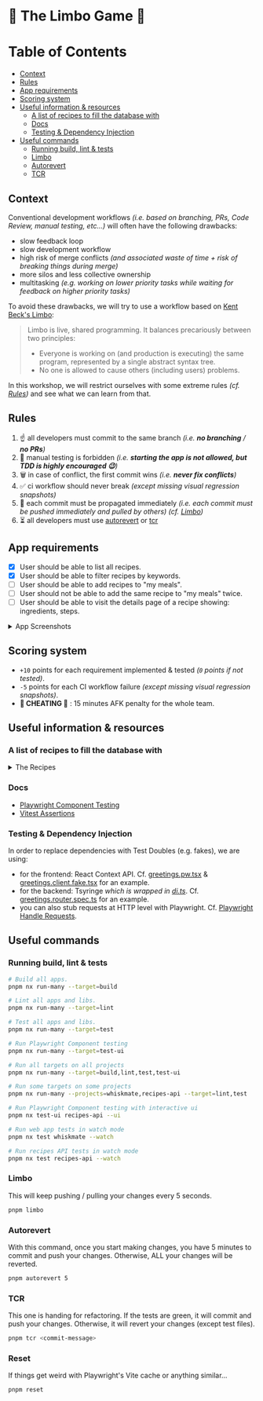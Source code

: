 # 💃 The Limbo Game 🕺

# Table of Contents

- [Context](#context)
- [Rules](#rules)
- [App requirements](#app-requirements)
- [Scoring system](#scoring-system)
- [Useful information & resources](#useful-information--resources)
  - [A list of recipes to fill the database with](#a-list-of-recipes-to-fill-the-database-with)
  - [Docs](#docs)
  - [Testing & Dependency Injection](#testing--dependency-injection)
- [Useful commands](#useful-commands)
  - [Running build, lint & tests](#running-build-lint--tests)
  - [Limbo](#limbo)
  - [Autorevert](#autorevert)
  - [TCR](#tcr)

## Context

Conventional development workflows _(i.e. based on branching, PRs, Code Review, manual testing, etc...)_ will often have the following drawbacks:

- slow feedback loop
- slow development workflow
- high risk of merge conflicts _(and associated waste of time + risk of breaking things during merge)_
- more silos and less collective ownership
- multitasking _(e.g. working on lower priority tasks while waiting for feedback on higher priority tasks)_

To avoid these drawbacks, we will try to use a workflow based on [Kent Beck's Limbo](https://medium.com/@kentbeck_7670/limbo-scaling-software-collaboration-afd4f00db4b):
> Limbo is live, shared programming. It balances precariously between two principles:
> - Everyone is working on (and production is executing) the same program, represented by a single abstract syntax tree.
> - No one is allowed to cause others (including users) problems.

In this workshop, we will restrict ourselves with some extreme rules _(cf. [Rules](#rules))_ and see what we can learn from that.

## Rules

1. ☝️ all developers must commit to the same branch _(i.e. **no branching** / **no PRs**)_
2. 🐒 manual testing is forbidden _(i.e. **starting the app is not allowed, but TDD is highly encouraged 😉**)_
3. 🗑️ in case of conflict, the first commit wins _(i.e. **never fix conflicts**)_
4. ✅ ci workflow should never break _(except missing visual regression snapshots)_
5. 🔗 each commit must be propagated immediately _(i.e. each commit must be pushed immediately and pulled by others)_ _(cf. [Limbo](#limbo))_
6. ⏳ all developers must use [autorevert](#autorevert) or [tcr](#tcr)

## App requirements

- [X] User should be able to list all recipes.
- [X] User should be able to filter recipes by keywords.
- [ ] User should be able to add recipes to "my meals".
- [ ] User should not be able to add the same recipe to "my meals" twice.
- [ ] User should be able to visit the details page of a recipe showing: ingredients, steps.

<details>
<summary>App Screenshots</summary>

### Recipe Search Page
![Recipe Search](docs/recipe-search-page.png)

### My Meals Page
![My Meals](docs/my-meals-page.png)

</details>

## Scoring system

- `+10` points for each requirement implemented & tested _(`0` points if not tested)_.
- `-5` points for each CI workflow failure _(except missing visual regression snapshots)_.
- **🚨 CHEATING 🚨** : 15 minutes AFK penalty for the whole team.

## Useful information & resources

### A list of recipes to fill the database with
<details>
  <summary>The Recipes</summary>

```json
{
  "recipes": [
    {
      "id": "rec_1",
      "name": "Creamy Tomato Basil Pasta",
      "description": "A simple and delicious pasta dish with a creamy tomato basil sauce.",
      "pictureUrl": "https://dishingouthealth.com/wp-content/uploads/2022/09/CreamyTomatoPasta_Square.jpg",
      "steps": [
        "Cook the pasta according to package directions.",
        "While the pasta is cooking, heat the olive oil in a large skillet over medium heat.",
        "Add the garlic and cook until fragrant, about 30 seconds.",
        "Add the diced tomatoes, tomato paste, and basil. Bring to a simmer and cook for 10 minutes.",
        "Stir in the heavy cream and season with salt and pepper to taste.",
        "Drain the pasta and add it to the skillet with the sauce. Toss to coat.",
        "Serve immediately with grated Parmesan cheese."
      ],
      "ingredients": [
        "1 pound pasta",
        "1/4 cup olive oil",
        "3 cloves garlic, minced",
        "1 (14.5-ounce) can diced tomatoes, undrained",
        "2 tablespoons tomato paste",
        "1/2 cup fresh basil, chopped",
        "1/2 cup heavy cream",
        "Salt and pepper to taste"
      ]
    },
    {
      "id": "rec_2",
      "name": "Chili Cheese Quesadillas",
      "description": "A classic comfort food that's easy to make and always satisfying.",
      "pictureUrl": "https://mylifecookbook.com/wp-content/uploads/2022/11/chili-quesadilla-closeupSQ.jpg",
      "steps": [
        "Heat a large skillet over medium heat.",
        "Place a tortilla on the skillet and sprinkle with cheese.",
        "Top the cheese with your favorite chili toppings, such as shredded beef, beans, and onions.",
        "Add another tortilla to the top and press down gently.",
        "Cook for 2-3 minutes per side, or until the tortilla is golden brown and the cheese is melted.",
        "Cut the quesadilla into wedges and serve immediately."
      ],
      "ingredients": [
        "2 large flour tortillas",
        "1 cup shredded cheddar cheese",
        "1/2 cup chili, heated",
        "Shredded beef, beans, onions, and other toppings of your choice"
      ]
    },
    {
      "id": "rec_3",
      "name": "Chocolate Chip Cookies",
      "description": "A classic recipe that's always a hit.",
      "pictureUrl": "https://handletheheat.com/wp-content/uploads/2020/10/BAKERY-STYLE-CHOCOLATE-CHIP-COOKIES-9-637x637-1.jpg",
      "steps": [
        "Preheat oven to 375 degrees F (190 degrees C). Line baking sheets with parchment paper.",
        "In a large bowl, cream together the butter and sugars until light and fluffy. Beat in the egg and vanilla extract.",
        "In a separate bowl, whisk together the flour, baking soda, and salt. Gradually add to the wet ingredients, mixing until just combined. Do not overmix.",
        "Stir in the chocolate chips. Drop by rounded tablespoons onto the prepared baking sheets.",
        "Bake for 9-11 minutes, or until the edges are golden brown and the centers are set.",
        "Let the cookies cool on the baking sheets for a few minutes before transferring to a wire rack to cool completely."
      ],
      "ingredients": [
        "1 cup (2 sticks) unsalted butter, softened",
        "1 1/2 cups granulated sugar",
        "3/4 cup packed light brown sugar",
        "2 large eggs",
        "1 teaspoon pure vanilla extract",
        "2 1/2 cups all-purpose flour",
        "1 teaspoon baking soda",
        "1/2 teaspoon salt",
        "2 cups semisweet chocolate chips"
      ]
    },
    {
      "id": "rec_4",
      "name": "Savory Potato Pancakes",
      "description": "These savory potato pancakes are a delicious and easy-to-make appetizer or side dish. They are made with simple ingredients that you probably already have on hand.",
      "pictureUrl": "https://therecipecritic.com/wp-content/uploads/2021/02/potatopancakeshero.jpg",
      "steps": [
        "Peel and thinly slice the potatoes.",
        "In a large bowl, combine the potatoes, flour, eggs, parsley, salt, and pepper.",
        "Heat the oil in a large skillet over medium heat.",
        "Drop spoonfuls of potato mixture into the hot oil and cook until golden brown on both sides.",
        "Drain on paper towels and serve warm."
      ],
      "ingredients": [
        "2 pounds russet potatoes, peeled and thinly sliced",
        "1/2 cup all-purpose flour",
        "2 eggs",
        "1 tablespoon chopped fresh parsley",
        "1 teaspoon salt",
        "1/2 teaspoon black pepper",
        "Oil for frying"
      ]
    },
    {
      "id": "rec_5",
      "name": "Classic Margherita Pizza",
      "description": "A classic pizza recipe that's always a crowd-pleaser. Made with a simple dough, homemade tomato sauce, fresh mozzarella cheese, and basil, this pizza is sure to satisfy your cravings.",
      "pictureUrl": "https://ohsweetbasil.com/wp-content/uploads/four-cheese-margherita-pizza-recipe-12-scaled-1400x2100.jpg",
      "steps": [
        "In a large bowl, whisk together 2 cups of warm water, 1 teaspoon of sugar, and 1 packet of yeast. Let it sit for 5 minutes until foamy.",
        "Add 3 ½ cups of all-purpose flour, 2 tablespoons of olive oil, and 1 teaspoon of salt to the yeast mixture. Mix until a dough forms.",
        "Knead the dough on a lightly floured surface for 10 minutes, or until smooth and elastic.",
        "Place the dough in a lightly oiled bowl, cover with plastic wrap, and let it rise in a warm place for 1 hour, or until doubled in size.",
        "Preheat the oven to 450°F (230°C).",
        "While the dough is rising, make the tomato sauce. Heat 1 tablespoon of olive oil in a saucepan over medium heat. Add 1 clove of minced garlic and cook for 30 seconds until fragrant.",
        "Add 1 (28-ounce) can of crushed tomatoes and ½ teaspoon of salt. Bring to a simmer and cook for 15 minutes, or until the sauce has thickened.",
        "Stretch or roll the dough out into a 12-inch circle. Transfer the dough to a lightly greased pizza pan.",
        "Spread the tomato sauce evenly over the crust.",
        "Top with 8 ounces of shredded mozzarella cheese.",
        "Arrange 12 fresh basil leaves on top of the cheese.",
        "Bake for 10-15 minutes, or until the crust is golden brown and the cheese is melted and bubbly.",
        "Cut into slices and serve immediately."
      ],
      "ingredients": [
        "2 cups of warm water",
        "1 teaspoon of sugar",
        "1 packet of yeast",
        "3 ½ cups of all-purpose flour",
        "2 tablespoons of olive oil",
        "1 teaspoon of salt",
        "1 (28-ounce) can of crushed tomatoes",
        "1 clove of minced garlic",
        "8 ounces of shredded mozzarella cheese",
        "12 fresh basil leaves"
      ]
    },
    {
      "id": "rec_6",
      "name": "Tartiflette",
      "description": "A traditional French dish made with potatoes, Reblochon cheese, and lardons.",
      "pictureUrl": "https://img.taste.com.au/VqLW9HQ7/w720-h480-cfill-q80/taste/2017/06/tartiflette-127553-1.jpg",
      "steps": [
        "Preheat oven to 400°F (200°C).",
        "Slice potatoes thinly.",
        "In a large skillet, cook lardons over medium heat until crispy.",
        "Arrange potatoes in a greased baking dish.",
        "Pour half of the crème fraîche over the potatoes.",
        "Add lardons and sprinkle with salt and pepper.",
        "Cut the Reblochon cheese into wedges and arrange them on top of the potatoes.",
        "Cover with the remaining crème fraîche.",
        "Bake for 30-40 minutes, or until potatoes are tender and cheese is melted and bubbly.",
        "Serve hot."
      ],
      "ingredients": [
        "6 medium potatoes",
        "8 ounces smoked bacon, diced",
        "14 ounces Reblochon cheese, cut into wedges",
        "1 cup crème fraîche",
        "Salt and pepper to taste"
      ]
    }
  ]
}
```
</details>

### Docs

- [Playwright Component Testing](https://playwright.dev/docs/test-components)
- [Vitest Assertions](https://vitest.dev/api/expect.html)

### Testing & Dependency Injection

In order to replace dependencies with Test Doubles (e.g. fakes), we are using:

- for the frontend: React Context API. Cf. [greetings.pw.tsx](apps/whiskmate/src/app/greetings/greetings.pw.tsx) & [greetings.client.fake.tsx](apps/whiskmate/src/app/greetings/greetings.client.fake.tsx) for an example.
- for the backend: Tsyringe _which is wrapped in [di.ts](apps/recipes-api/src/di.ts)_. Cf. [greetings.router.spec.ts](apps/recipes-api/src/greetings/greetings.router.spec.ts) for an example.
- you can also stub requests at HTTP level with Playwright. Cf. [Playwright Handle Requests](https://playwright.dev/docs/network#handle-requests).

## Useful commands

### Running build, lint & tests

```sh
# Build all apps.
pnpm nx run-many --target=build

# Lint all apps and libs.
pnpm nx run-many --target=lint

# Test all apps and libs.
pnpm nx run-many --target=test

# Run Playwright Component testing
pnpm nx run-many --target=test-ui

# Run all targets on all projects
pnpm nx run-many --target=build,lint,test,test-ui

# Run some targets on some projects
pnpm nx run-many --projects=whiskmate,recipes-api --target=lint,test

# Run Playwright Component testing with interactive ui
pnpm nx test-ui recipes-api --ui

# Run web app tests in watch mode
pnpm nx test whiskmate --watch

# Run recipes API tests in watch mode
pnpm nx test recipes-api --watch
```

### Limbo

This will keep pushing / pulling your changes every 5 seconds.

```sh
pnpm limbo
```

### Autorevert

With this command, once you start making changes, you have 5 minutes to commit and push your changes. Otherwise, ALL your changes will be reverted.

```sh
pnpm autorevert 5
```

### TCR

This one is handing for refactoring.
If the tests are green, it will commit and push your changes. Otherwise, it will revert your changes (except test files).

```sh
pnpm tcr <commit-message>
```

### Reset

If things get weird with Playwright's Vite cache or anything similar...

```sh
pnpm reset
```
